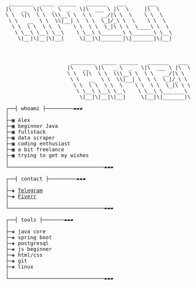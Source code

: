 <pre>

 ________  _____ ______   _______   ___       ___                                
|\   __  \|\   _ \  _   \|\  ___ \ |\  \     |\  \                               
\ \  \|\  \ \  \\\__\ \  \ \   __/|\ \  \    \ \  \                              
 \ \   __  \ \  \\|__| \  \ \  \_|/_\ \  \    \ \  \                             
  \ \  \ \  \ \  \    \ \  \ \  \_|\ \ \  \____\ \  \                            
   \ \__\ \__\ \__\    \ \__\ \_______\ \_______\ \__\                           
    \|__|\|__|\|__|     \|__|\|_______|\|_______|\|__|                           
                                                                                 
                                                                                 
                                                                                 
                     ________  _____ ______   _______   ___       ___            
                    |\   __  \|\   _ \  _   \|\  ___ \ |\  \     |\  \           
                    \ \  \|\  \ \  \\\__\ \  \ \   __/|\ \  \    \ \  \          
                     \ \   __  \ \  \\|__| \  \ \  \_|/_\ \  \    \ \  \         
                      \ \  \ \  \ \  \    \ \  \ \  \_|\ \ \  \____\ \  \        
                       \ \__\ \__\ \__\    \ \__\ \_______\ \_______\ \__\       
                        \|__|\|__|\|__|     \|__|\|_______|\|_______|\|__|       

┌──┤ whoami ├─────────▰▰▰
│
├─▣ Alex
├─▣ beginner Java
├─▣ fullstack
├─▣ data scraper
├─▣ coding enthusiast
├─▣ a bit freelance
├─▣ trying to get my wishes
│
└───────────────────────────────▰▰▰

┌──┤ contact ├─────────▰▰▰
│
├─◈ <a href="https://t.me/captainshou">Telegram</a>
├─◈ <a href="https://www.fiverr.com/s/ljYz9le">Fiverr</a>
│
└───────────────────────────────▰▰▰

┌──┤ tools ├───────▰▰▰
│
├─◈ java core
├─◈ spring boot
├─◈ postgresql
├─◈ js beginner
├─◈ html/css
├─◈ git
├─◈ linux
│
└───────────────────────────────▰▰▰
</pre>
